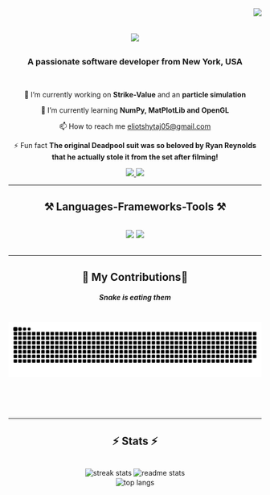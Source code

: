 <img align="right" src="https://visitor-badge.laobi.icu/badge?page_id=EliotShytaj.EliotShytaj" />

<h1 align="center">
    <img src="https://readme-typing-svg.herokuapp.com/?font=Righteous&size=35&center=true&vCenter=true&width=500&height=70&duration=4000&lines=Hi+There!+👋;+I'm+Eliot+Shytaj!;" />
</h1>

<h3 align="center">A passionate software developer from New York, USA</h3>

<br/>

<div align="center">
 
 🔭 I’m currently working on **Strike-Value** and an **particle simulation**
 
 🌱 I’m currently learning **NumPy, MatPlotLib and OpenGL**

 📫 How to reach me eliotshytaj05@gmail.com

⚡ Fun fact **The original Deadpool suit was so beloved by Ryan Reynolds that he actually stole it from the set after filming!**

 </div>

<div align="center"> 
  <a href="mailto:eliotshytaj05@gmail.com">
    <img src="https://img.shields.io/badge/Gmail-333333?style=for-the-badge&logo=gmail&logoColor=red" />
  </a>
  <a href="https://www.linkedin.com/in/eliot-shytaj" target="_blank">
    <img src="https://img.shields.io/badge/LinkedIn-0077B5?style=for-the-badge&logo=linkedin&logoColor=white" target="_blank" />
  </a>
</div>


 <hr/>
 
<h2 align="center">⚒️ Languages-Frameworks-Tools ⚒️</h2>
<br/>
<div align="center">
    <img src="https://skillicons.dev/icons?i=react,html,css,vscode,github,git,aws,gitlab,bash,github,idea" />
    <img src="https://skillicons.dev/icons?i=nodejs,python,javascript,typescript,express,mongodb,c,java,nextjs,linux,ocaml,obsidian" /><br>
</div>

<br/>
<hr/>

<div align="center">
  <h2>🐍 My Contributions🐍</h2>
    <h5>Snake is eating them</h5>
  <br>
  <img alt="snake eating my contributions" src="https://raw.githubusercontent.com/EliotShytaj/EliotShytaj/main/dist/github-snake-dark.svg" />
  
  <br/><br/><br/>
</div>




<hr/>

<h2 align="center">⚡ Stats ⚡</h2>
<br>
<div align=center>
  <img width=390 src="https://github-readme-streak-stats-salesp07.vercel.app/?user=EliotShytaj&count_private=true&theme=react&border_radius=10" alt="streak stats"/>
  <img width=390 src="https://github-readme-stats-salesp07.vercel.app/api?username=EliotShytaj&count_private=true&show_icons=true&theme=react&rank_icon=github&border_radius=10" alt="readme stats" />
  <br/>
  <img width=325 align="center" src="https://github-readme-stats-salesp07.vercel.app/api/top-langs/?username=EliotShytaj&hide=HTML&langs_count=8&layout=compact&theme=react&border_radius=10&size_weight=0.5&count_weight=0.5&exclude_repo=github-readme-stats" alt="top langs" />
</div>

